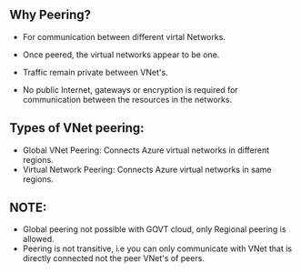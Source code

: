 Why Peering?
--
* For communication between different virtal Networks.

* Once peered, the virtual networks appear to be one.
* Traffic remain private between VNet's.
* No public Internet, gateways or encryption is required for communication between the resources in the networks.

Types of VNet peering:
--
* Global VNet Peering: Connects Azure virtual networks in different regions.
* Virtual Network Peering: Connects Azure virtual networks in same regions.

NOTE:
--
* Global peering not possible with GOVT cloud, only Regional peering is allowed.
* Peering is not transitive, i.e you can only communicate with VNet that is directly connected not the peer VNet's of peers.
